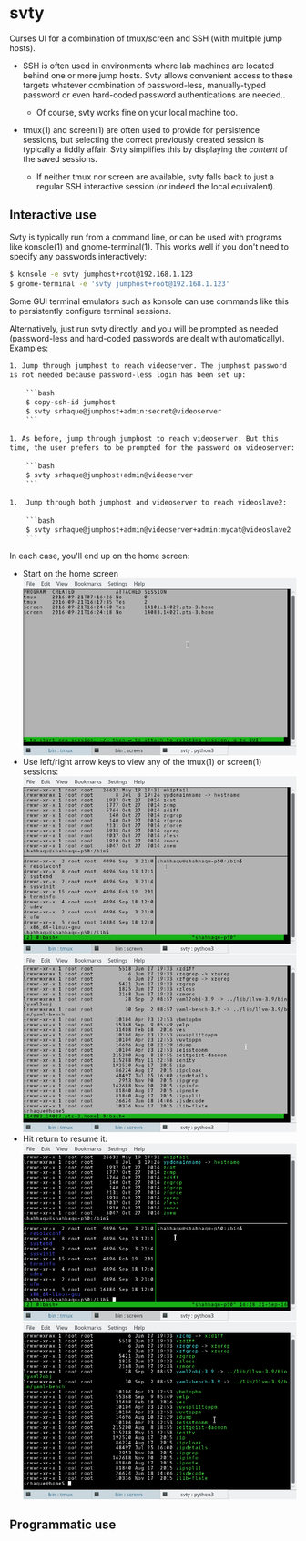 # svty
Curses UI for a combination of tmux/screen and SSH (with multiple jump hosts).

* SSH is often used in environments where lab machines are located behind one or more jump hosts. Svty allows convenient access to these targets whatever combination of password-less, manually-typed password or even hard-coded password authentications are needed..

    * Of course, svty works fine on your local machine too.

* tmux(1) and screen(1) are often used to provide for persistence sessions, but selecting the correct previously created session is typically a fiddly affair. Svty simplifies this by displaying the *content* of the saved sessions.

    * If neither tmux nor screen are available, svty falls back to just a regular SSH interactive session (or indeed the local equivalent).

## Interactive use
Svty is typically run from a command line, or can be used with programs like konsole(1) and gnome-terminal(1). This works well if you don't need to specify any passwords interactively:
    
```bash
$ konsole -e svty jumphost+root@192.168.1.123
$ gnome-terminal -e 'svty jumphost+root@192.168.1.123'
```

Some GUI terminal emulators such as konsole can use commands like this to persistently configure terminal sessions.

Alternatively, just run svty directly, and you will be prompted as needed (password-less and hard-coded passwords are dealt with automatically). Examples:

    1. Jump through jumphost to reach videoserver. The jumphost password is not needed because password-less login has been set up:

        ```bash
        $ copy-ssh-id jumphost
        $ svty srhaque@jumphost+admin:secret@videoserver
        ```

    1. As before, jump through jumphost to reach videoserver. But this time, the user prefers to be prompted for the password on videoserver:

        ```bash
        $ svty srhaque@jumphost+admin@videoserver
        ```

    1.  Jump through both jumphost and videoserver to reach videoslave2:
    
        ```bash
        $ svty srhaque@jumphost+admin@videoserver+admin:mycat@videoslave2
        ```

In each case, you'll end up on the home screen:

* Start on the home screen
![Home Screen][homescreen]
* Use left/right arrow keys to view any of the tmux(1) or screen(1) sessions:
![Capture from tmux(1)][tmux-capture]
![Capture from screen(1)][screen-capture] 
* Hit return to resume it:
![Resumed tmux(1)][tmux-resume] 
![Resumed screen(1)][screen-resume] 

## Programmatic use

[homescreen]: https://github.com/ShaheedHaque/svty/raw/master/images/homescreen.png "Home Screen"
[screen-capture]: https://github.com/ShaheedHaque/svty/raw/master/images/screen-capture.png "Capture from screen(1)"
[screen-resume]: https://github.com/ShaheedHaque/svty/raw/master/images/screen-resume.png "Resumed screen(1)"
[tmux-capture]: https://github.com/ShaheedHaque/svty/raw/master/images/tmux-capture.png "Capture from tmux(1)"
[tmux-resume]: https://github.com/ShaheedHaque/svty/raw/master/images/tmux-resume.png "Resumed tmux(1)"
